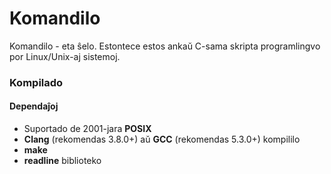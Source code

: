 # Komandilo

Komandilo - eta ŝelo. Estontece estos ankaŭ C-sama skripta programlingvo por Linux/Unix-aj sistemoj.

### Kompilado

#### Dependaĵoj

* Suportado de 2001-jara **POSIX**
* **Clang** (rekomendas 3.8.0+) aŭ **GCC** (rekomendas 5.3.0+) kompililo
* **make**
* **readline** biblioteko